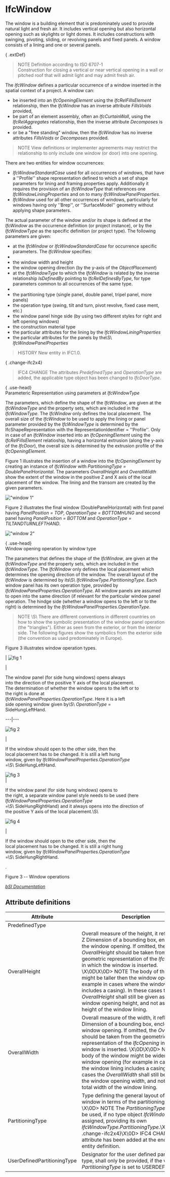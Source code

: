 IfcWindow
=========
The window is a building element that is predominately used to provide natural
light and fresh air. It includes vertical opening but also horizontal opening
such as skylights or light domes. It includes constructions with swinging,
pivoting, sliding, or revolving panels and fixed panels. A window consists of
a lining and one or several panels.  
  
{ .extDef}  
> NOTE  Definition according to ISO 6707-1  
> Construction for closing a vertical or near vertical opening in a wall or
> pitched roof that will admit light and may admit fresh air.  
  
The _IfcWindow_ defines a particular occurrence of a window inserted in the
spatial context of a project. A window can:  
  
* be inserted into an _IfcOpeningElement_ using the _IfcRelFillsElement_ relationship, then the _IfcWindow_ has an inverse attribute _FillsVoids_ provided,  
* be part of an element assembly, often an _IfcCurtainWall_, using the _IfcRelAggregates_ relationship, then the inverse attribute _Decomposes_ is provided.  
* or be a "free standing" window, then the _IfcWindow_ has no inverse attributes _FillsVoids_ or _Decomposes_ provided.  
  
> NOTE  View definitions or implementer agreements may restrict the
> relationship to only include one window (or door) into one opening.  
  
There are two entities for window occurrences:  
  
* _IfcWindowStandardCase_ used for all occurrences of windows, that have a ''Profile'' shape representation defined to which a set of shape parameters for lining and framing properties apply. Additionally it requires the provision of an _IfcWindowType_ that references one _IfcWindowLiningProperties_ and on to many _IfcWindowPanelProperties_.   
* _IfcWindow_ used for all other occurrences of windows, particularly for windows having only ''Brep'', or ''SurfaceModel'' geometry without applying shape parameters.  
  
The actual parameter of the window and/or its shape is defined at the
_IfcWindow_ as the occurrence definition (or project instance), or by the
_IfcWindowType_ as the specific definition (or project type). The following
parameters are given:  
  
* at the _IfcWindow_ or _IfcWindowStandardCase_ for occurrence specific parameters. The _IfcWindow_ specifies:  
*   
* the window width and height  
* the window opening direction (by the y-axis of the _ObjectPlacement_)   
* at the _IfcWindowType_ to which the _IfcWindow_ is related by the inverse relationship _IsDefinedBy_ pointing to _IfcRelDefinesByType_, for type parameters common to all occurrences of the same type.  
*   
* the partitioning type (single panel, double panel, tripel panel, more panels)  
* the operation type (swing, tilt and turn, pivot revolve, fixed case ment, etc.)  
* the window panel hinge side (by using two different styles for right and left opening windows)  
* the construction material type  
* the particular attributes for the lining by the _IfcWindowLiningProperties_  
* the particular attributes for the panels by the\S\ _IfcWindowPanelProperties_   
  
> HISTORY  New entity in IFC1.0.  
  
{ .change-ifc2x4}  
> IFC4 CHANGE  The attributes _PredefinedType_ and _OperationType_ are added,
> the applicable type object has been changed to _IfcDoorType_.  
  
{ .use-head}  
Parameteric Representation using parameters at _IfcWindowType_  
  
The parameters, which define the shape of the _IfcWindow_, are given at the
_IfcWindowType_ and the property sets, which are included in the
_IfcWindowType_. The _IfcWindow_ only defines the local placement. The overall
size of the _IfcWindow_ to be used to apply the lining or panel parameter
provided by the _IfcWindowType_ is determined by the IfcShapeRepresentation
with the RepresentationIdentifier = ''Profile''. Only in case of an
_IfcWindow_ inserted into an _IfcOpeningElement_ using the
_IfcRelFillsElement_ relatioship, having a horizontal extrusion (along the
y-axis of the _IfcDoor_), the overall size is determined by the extrusion
profile of the _IfcOpeningElement_.  
  
Figure 1 illustrates the insertion of a window into the _IfcOpeningElement_ by
creating an instance of _IfcWindow_ with _PartitioningType =
DoublePanelHorizontal_. The parameters _OverallHeight_ and _OverallWidth_ show
the extent of the window in the positive Z and X axis of the local placement
of the window. The lining and the transom are created by the given parameters.  
  
!["window 1"](../figures/ifcwindow-layout1.gif "Figure 1 -- Window placement")  
  
Figure 2 illustrates the final window (DoublePanelHorizontal) with first panel
having _PanelPosition = TOP_, _OperationType = BOTTOMHUNG_ and second panel
having _PanelPosition = BOTTOM_ and _OperationType = TILTANDTURNLEFTHAND_.  
  
!["window 2"](../figures/ifcwindow-layout2.gif "Figure 2 -- Window planes")  
  
{ .use-head}  
Window opening operation by window type  
  
The parameters that defines the shape of the _IfcWindow_, are given at the
_IfcWindowType_ and the property sets, which are included in the
_IfcWindowType_. The _IfcWindow_ only defines the local placement which
determines the opening direction of the window. The overall layout of the
_IfcWindow_ is determined by its\S\ _IfcWindowType.PartitioningType_. Each
window panel has its own operation type, provided by
_IfcWindowPanelProperties.OperationType_. All window panels are assumed to
open into the same direction (if relevant for the particular window panel
operation. The hindge side (whether a window opens to the left or to the
right) is determined by the _IfcWindowPanelProperties_._OperationType_.  
  
> NOTE  \S\ There are different conventions in different countries on how to
> show the symbolic presentation of the window panel operation (the
> "triangles"). Either as seen from the exterior, or from the interior side.
> The following figures show the symbolics from the exterior side (the
> convention as used predominately in Europe).  
  
Figure 3 illustrates window operation types.  
  
  
  
  
| ![fig 1](../figures/ifcwindow-fig01.gif)  
  
|  

The window panel (for side hung windows) opens always  
into the direction of the positive Y axis of the local placement.  
The determination of whether the window opens to the left or to  
the right is done at  
 _IfcWindowPanelProperties.OperationType_. Here it is a left  
side opening window given by\S\ _OperationType_ =  
SideHungLeftHand.

  
  
  
---|---  
  
  
![fig 2](../figures/ifcwindow-fig02.gif)  
  
|  

If the window should open to the other side, then the  
local placement has to be changed. It is still a left hung  
window, given by _IfcWindowPanelProperties.OperationType_  
=\S\ SideHungLeftHand.

  
  
  
  
  
![fig 3](../figures/ifcwindow-fig03.gif)  
|  

If the window panel (for side hung windows) opens to  
the right, a separate window panel style needs to be used (here  
 _IfcWindowPanelProperties.OperationType_  
=\S\ SideHungRightHand) and it always opens into the direction of  
the positive Y axis of the local placement.\S\

  
  
  
  
  
![fig 4](../figures/ifcwindow-fig04.gif)  
  
|  

If the window should open to the other side, then the  
local placement has to be changed. It is still a right hung  
window, given by _IfcWindowPanelProperties.OperationType_  
=\S\ SideHungRightHand.

  
.  
  
  
  
  
  
  
  

Figure 3 -- Window operations  
  
  
  
[ _bSI
Documentation_](https://standards.buildingsmart.org/IFC/DEV/IFC4_2/FINAL/HTML/schema/ifcsharedbldgelements/lexical/ifcwindow.htm)


Attribute definitions
---------------------
| Attribute                   | Description                                                                                                                                                                                                                                                                                                                                                                                                                                                                                                                                   |
|-----------------------------|-----------------------------------------------------------------------------------------------------------------------------------------------------------------------------------------------------------------------------------------------------------------------------------------------------------------------------------------------------------------------------------------------------------------------------------------------------------------------------------------------------------------------------------------------|
| PredefinedType              |                                                                                                                                                                                                                                                                                                                                                                                                                                                                                                                                               |
| OverallHeight               | Overall measure of the height, it reflects the Z Dimension of a bounding box, enclosing the window opening. If omitted, the _OverallHeight_ should be taken from the geometric representation of the _IfcOpening_ in which the window is inserted. \X\0D\X\0D> NOTE  The body of the window might be taller then the window opening (for example in cases where the window lining includes a casing). In these cases the _OverallHeight_ shall still be given as the window opening height, and not as the total height of the window lining. |
| OverallWidth                | Overall measure of the width, it reflects the X Dimension of a bounding box, enclosing the window opening. If omitted, the _OverallWidth_ should be taken from the geometric representation of the _IfcOpening_ in which the window is inserted. \X\0D\X\0D> NOTE  The body of the window might be wider then the window opening (for example in cases where the window lining includes a casing). In these cases the _OverallWidth_ shall still be given as the window opening width, and not as the total width of the window lining.       |
| PartitioningType            | Type defining the general layout of the window in terms of the partitioning of panels. \X\0D> NOTE  The _PartitioningType_ shall only be used, if no type object _IfcWindowType_ is assigned, providing its own _IfcWindowType.PartitioningType_.\X\0D\X\0D{ .change-ifc2x4}\X\0D> IFC4 CHANGE The attribute has been added at the end of the entity definition.                                                                                                                                                                              |
| UserDefinedPartitioningType | Designator for the user defined partitioning type, shall only be provided, if the value of _PartitioningType_ is set to USERDEFINED.                                                                                                                                                                                                                                                                                                                                                                                                          |

